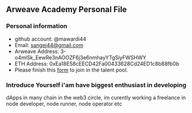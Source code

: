 ## Arweave Academy Personal File

### Personal information

- github account: @mawardi44 
- Email: sangej44@gmail.com 
- Arweave Address: 3-o4mlSk_EewRe3nAOOZF6j3e6nmhayYTgSiyFWSHWY 
- ETH Address: 0xEa18E58cEECD42Fa00433628Cd24ED1c8b88fb0b
- Please finish this
[form](https://docs.google.com/forms/d/e/1FAIpQLSfWA5fIIcBgmRppm3jNz5vmf9Mai_QMVil-2pO4r7YKn_Zhtw/viewform?usp=sf_link)
to join in the talent pool.

### Introduce Yourself i\'am have biggest enthusiast in developing
dApps in many chain in the web3 circle, im curently working a freelance
in node developer, node runner, node operator etc
